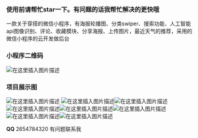 ### 使用前请帮忙star一下。有问题的话我帮忙解决的更快哦


一款关于穿搭的微信小程序，有海报轮播图、分类swiper、搜索功能、人工智能api图像识别、评论、收藏模块、分享海报、上传图片，最近天气的推荐，采用的微信小程序的云开发做后台

### 小程序二维码
![在这里插入图片描述](https://img-blog.csdnimg.cn/20200720102205806.png)


### 项目展示图

 ![在这里插入图片描述](https://img-blog.csdnimg.cn/20200720102242177.png) ![在这里插入图片描述](https://img-blog.csdnimg.cn/20200720102242739.png)![在这里插入图片描述](https://img-blog.csdnimg.cn/20200720102242691.png)![在这里插入图片描述](https://img-blog.csdnimg.cn/20200720102242497.png)![在这里插入图片描述](https://img-blog.csdnimg.cn/20200720102242423.png)![在这里插入图片描述](https://img-blog.csdnimg.cn/20200720102242326.png)![在这里插入图片描述](https://img-blog.csdnimg.cn/20200720102241956.png)![在这里插入图片描述](https://img-blog.csdnimg.cn/20200720102241592.png)


**QQ**
2654784320  有问题联系我
